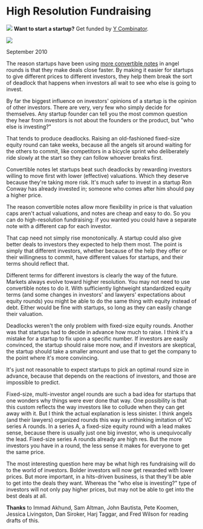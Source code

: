 # High Resolution Fundraising


![](http://www.virtumundo.com/images/spacer.gif)
**Want to start a startup?** Get funded by
[Y Combinator](http://ycombinator.com/apply.html).

  
![](http://www.virtumundo.com/images/spacer.gif)


September 2010  
  
The reason startups have been using 
[more convertible notes](http://twitter.com/paulg/status/22319113993) in angel
rounds is that they make deals close faster. By making it easier
for startups to give different prices to different investors, they
help them break the sort of deadlock that happens when investors
all wait to see who else is going to invest.  
  
By far the biggest influence on investors' opinions of a startup
is the opinion of other investors. There are very, very few who
simply decide for themselves. Any startup founder can tell you the
most common question they hear from investors is not about the
founders or the product, but "who else is investing?"  
  
That tends to produce deadlocks. Raising an old-fashioned 
fixed-size equity round can take weeks, because all the angels sit around
waiting for the others to commit, like competitors in a bicycle
sprint who deliberately ride slowly at the start so they can follow
whoever breaks first.  
  
Convertible notes let startups beat such deadlocks by rewarding
investors willing to move first with lower (effective) valuations.
Which they deserve because they're taking more risk. It's much
safer to invest in a startup Ron Conway has already invested in;
someone who comes after him should pay a higher price.  
  
The reason convertible notes allow more flexibility in price is
that valuation caps aren't actual valuations, and notes are cheap
and easy to do. So you can do high-resolution fundraising: if you
wanted you could have a separate note with a different cap for each
investor.  
  
That cap need not simply rise monotonically. A startup could 
also give better deals to investors they expected to help
them most. The point is simply that different investors, 
whether because of the help they offer or their willingness to
commit, have different values for
startups, and their terms should reflect that.  
  
Different terms for different investors is
clearly the way of the future. Markets always evolve toward higher
resolution. You may not need to use convertible notes to do it.
With sufficiently lightweight standardized equity terms (and some
changes in investors' and lawyers' expectations about equity rounds)
you might be able to do the same thing with equity instead of debt.
Either would be fine with startups, so long as they can easily
change their valuation.  
  
Deadlocks weren't the only problem with fixed-size equity rounds.
Another was that startups had to decide in advance how much to
raise. I think it's a mistake for a startup to fix upon a specific
number. If investors are easily convinced, the startup should raise more
now, and if investors are skeptical, the startup should take a
smaller amount and use that to get the company to the point where
it's more convincing.  
  
It's just not reasonable to expect startups to pick an optimal round
size in advance, because that depends on the reactions of investors,
and those are impossible to predict.  
  
Fixed-size, multi-investor angel rounds are such a bad idea for
startups that one wonders why things were ever done that way. One
possibility is that this custom reflects the way investors like to
collude when they can get away with it. But I think the actual
explanation is less sinister. I think angels (and their lawyers)
organized rounds this way in unthinking imitation of VC series A
rounds. In a series A, a fixed-size equity round with a lead makes
sense, because there is usually just one big investor, who is
unequivocally the lead. Fixed-size series A rounds already are
high res. But the more investors you have in a round, the less
sense it makes for everyone to get the same price.  
  
The most interesting question here may be what high res fundraising
will do to the world of investors. Bolder investors will now get
rewarded with lower prices. But more important, in a
hits-driven business, is that they'll be able to get into the deals
they want. Whereas the "who else is investing?" type of investors
will not only pay higher prices, but may not be able to get into
the best deals at all.  
  
  
  
  
  
  
  
**Thanks** to Immad Akhund, Sam Altman, John Bautista, Pete Koomen, 
Jessica Livingston, Dan Siroker, Harj Taggar, and
Fred Wilson for reading drafts of this.  
  


